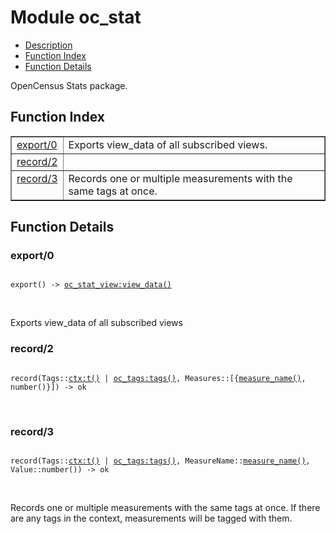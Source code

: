 

# Module oc_stat #
* [Description](#description)
* [Function Index](#index)
* [Function Details](#functions)

OpenCensus Stats package.

<a name="index"></a>

## Function Index ##


<table width="100%" border="1" cellspacing="0" cellpadding="2" summary="function index"><tr><td valign="top"><a href="#export-0">export/0</a></td><td>Exports view_data of all subscribed views.</td></tr><tr><td valign="top"><a href="#record-2">record/2</a></td><td></td></tr><tr><td valign="top"><a href="#record-3">record/3</a></td><td>Records one or multiple measurements with the same tags at once.</td></tr></table>


<a name="functions"></a>

## Function Details ##

<a name="export-0"></a>

### export/0 ###

<pre><code>
export() -&gt; <a href="oc_stat_view.md#type-view_data">oc_stat_view:view_data()</a>
</code></pre>
<br />

Exports view_data of all subscribed views

<a name="record-2"></a>

### record/2 ###

<pre><code>
record(Tags::<a href="ctx.md#type-t">ctx:t()</a> | <a href="oc_tags.md#type-tags">oc_tags:tags()</a>, Measures::[{<a href="#type-measure_name">measure_name()</a>, number()}]) -&gt; ok
</code></pre>
<br />

<a name="record-3"></a>

### record/3 ###

<pre><code>
record(Tags::<a href="ctx.md#type-t">ctx:t()</a> | <a href="oc_tags.md#type-tags">oc_tags:tags()</a>, MeasureName::<a href="#type-measure_name">measure_name()</a>, Value::number()) -&gt; ok
</code></pre>
<br />

Records one or multiple measurements with the same tags at once.
If there are any tags in the context, measurements will be tagged with them.

